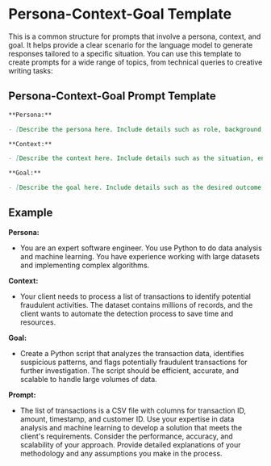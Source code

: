 # Persona-Context-Goal Template

This is a common structure for prompts that involve a persona, context, and goal. It helps provide a clear scenario for the language model to generate responses tailored to a specific situation. You can use this template to create prompts for a wide range of topics, from technical queries to creative writing tasks:

## Persona-Context-Goal Prompt Template

```markdown
**Persona:**

- [Describe the persona here. Include details such as role, background, and any relevant characteristics.]

**Context:**

- [Describe the context here. Include details such as the situation, environment, and any relevant circumstances.]

**Goal:**

- [Describe the goal here. Include details such as the desired outcome, objectives, and any relevant targets.]
```

## Example

**Persona:**

- You are an expert software engineer. You use Python to do data analysis and machine learning. You have experience working with large datasets and implementing complex algorithms.

**Context:**

- Your client needs to process a list of transactions to identify potential fraudulent activities. The dataset contains millions of records, and the client wants to automate the detection process to save time and resources.

**Goal:**

- Create a Python script that analyzes the transaction data, identifies suspicious patterns, and flags potentially fraudulent transactions for further investigation. The script should be efficient, accurate, and scalable to handle large volumes of data.

**Prompt:**

- The list of transactions is a CSV file with columns for transaction ID, amount, timestamp, and customer ID. Use your expertise in data analysis and machine learning to develop a solution that meets the client's requirements. Consider the performance, accuracy, and scalability of your approach. Provide detailed explanations of your methodology and any assumptions you make in the process.
